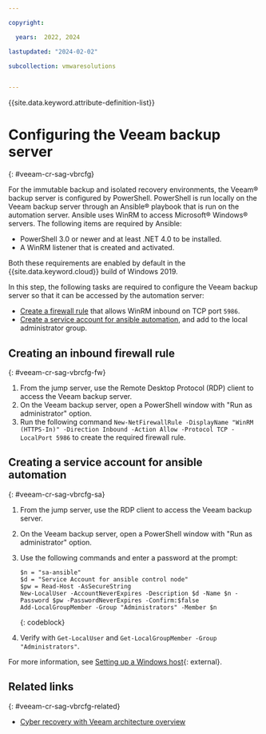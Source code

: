 ```yaml
---

copyright:

  years:  2022, 2024

lastupdated: "2024-02-02"

subcollection: vmwaresolutions


---
```


{{site.data.keyword.attribute-definition-list}}

# Configuring the Veeam backup server
{: #veeam-cr-sag-vbrcfg}

For the immutable backup and isolated recovery environments, the Veeam® backup server is configured by PowerShell. PowerShell is run locally on the Veeam backup server through an Ansible® playbook that is run on the automation server. Ansible uses WinRM to access Microsoft® Windows® servers. The following items are required by Ansible:

* PowerShell 3.0 or newer and at least .NET 4.0 to be installed.
* A WinRM listener that is created and activated.

Both these requirements are enabled by default in the {{site.data.keyword.cloud}} build of Windows 2019.

In this step, the following tasks are required to configure the Veeam backup server so that it can be accessed by the automation server:

* [Create a firewall rule](#veeam-cr-sag-vbrcfg-fw) that allows WinRM inbound on TCP port `5986`.
* [Create a service account for ansible automation](#veeam-cr-sag-vbrcfg-sa), and add to the local administrator group.

## Creating an inbound firewall rule
{: #veeam-cr-sag-vbrcfg-fw}

1. From the jump server, use the Remote Desktop Protocol (RDP) client to access the Veeam backup server.
2. On the Veeam backup server, open a PowerShell window with "Run as administrator" option.
3. Run the following command `New-NetFirewallRule -DisplayName "WinRM (HTTPS-In)" -Direction Inbound -Action Allow -Protocol TCP -LocalPort 5986` to create the required firewall rule.

## Creating a service account for ansible automation
{: #veeam-cr-sag-vbrcfg-sa}

1. From the jump server, use the RDP client to access the Veeam backup server.
2. On the Veeam backup server, open a PowerShell window with "Run as administrator" option.
3. Use the following commands and enter a password at the prompt:

   ```text
   $n = "sa-ansible"
   $d = "Service Account for ansible control node"
   $pw = Read-Host -AsSecureString
   New-LocalUser -AccountNeverExpires -Description $d -Name $n -Password $pw -PasswordNeverExpires -Confirm:$false
   Add-LocalGroupMember -Group "Administrators" -Member $n
   ```
   {: codeblock}

4. Verify with `Get-LocalUser` and `Get-LocalGroupMember -Group "Administrators"`.

For more information, see [Setting up a Windows host](https://docs.ansible.com/ansible/latest/os_guide/windows_setup.html){: external}.

## Related links
{: #veeam-cr-sag-vbrcfg-related}

* [Cyber recovery with Veeam architecture overview](/docs/vmwaresolutions?topic=vmwaresolutions-veeam-cr-sa-overview)
